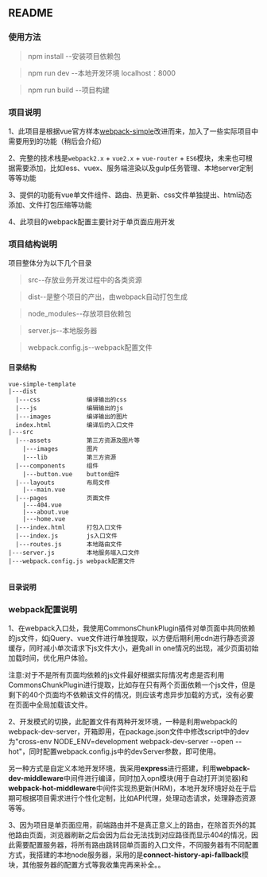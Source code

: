 ## README

### 使用方法
>npm install         	  --安装项目依赖包

>npm run dev         --本地开发环境 localhost：8000

>npm run build       --项目构建

### 项目说明

1、此项目是根据vue官方样本[webpack-simple](https://github.com/vuejs-templates/webpack-simple)改进而来，加入了一些实际项目中需要用到的功能（稍后会介绍）

2、完整的技术栈是`webpack2.x` + `vue2.x` + `vue-router` + `ES6`模块，未来也可根据需要添加，比如less、vuex、服务端渲染以及gulp任务管理、本地server定制等等功能

3、提供的功能有vue单文件组件、路由、热更新、css文件单独提出、html动态添加、文件打包压缩等功能

4、此项目的webpack配置主要针对于单页面应用开发

### 项目结构说明

项目整体分为以下几个目录

>src--存放业务开发过程中的各类资源

>dist--是整个项目的产出，由webpack自动打包生成

>node_modules--存放项目依赖包

>server.js--本地服务器

>webpack.config.js--webpack配置文件

#### 目录结构
``` 
vue-simple-template
|---dist
  |---css             编译输出的css
  |---js              编辑输出的js
  |---images          编译输出的图片
  index.html          编译后的入口文件
|---src
  |---assets          第三方资源及图片等
    |---images	      图片
    |---lib           第三方资源
  |---components      组件
   	|---button.vue    button组件
  |---layouts         布局文件
	|---main.vue   
  |---pages           页面文件
	|---404.vue
	|---about.vue  
	|---home.vue
  |---index.html      打包入口文件
  |---index.js        js入口文件
  |---routes.js       本地路由文件
|---server.js         本地服务端入口文件
|---webpack.config.js webpack配置文件
     
```
#### 目录说明



### webpack配置说明

1、在webpack入口处，我使用CommonsChunkPlugin插件对单页面中共同依赖的js文件，如jQuery、vue文件进行单独提取，以方便后期利用cdn进行静态资源缓存，同时减小单次请求下js文件大小，避免all in one情况的出现，减少页面初始加载时间，优化用户体验。

注意:对于不是所有页面均依赖的js文件最好根据实际情况考虑是否利用CommonsChunkPlugin进行提取，比如存在只有两个页面依赖一个js文件，但是剩下的40个页面均不依赖该文件的情况，则应该考虑异步加载的方式，没有必要在页面中全局加载该文件。

2、开发模式的切换，此配置文件有两种开发环境，一种是利用webpack的webpack-dev-server，开箱即用，在package.json文件中修改script中的dev为"cross-env NODE_ENV=development webpack-dev-server --open --hot"，同时配置webpack.config.js中的devServer参数，即可使用。

另一种方式是自定义本地开发环境，我采用**express**进行搭建，利用**webpack-dev-middleware**中间件进行编译，同时加入opn模块(用于自动打开浏览器)和**webpack-hot-middleware**中间件实现热更新(HRM)，本地开发环境好处在于后期可根据项目需求进行个性化定制，比如API代理，处理动态请求，处理静态资源等等。

3、因为项目是单页面应用，前端路由并不是真正意义上的路由，在除首页外的其他路由页面，浏览器刷新之后会因为后台无法找到对应路径而显示404的情况，因此需要配置服务器，将所有路由跳转回单页面的入口文件，不同服务器有不同配置方式，我搭建的本地node服务器，采用的是**connect-history-api-fallback**模块，其他服务器的配置方式等我收集完再来补全。。








